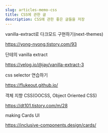```yaml
---
slug: articles-memo-css
title: CSS에 관한 글
description: CSS에 관한 좋은 글들을 저장
---
```


vanilla-extract로 다크모드 구현하기(next-themes)

https://yong-nyong.tistory.com/93

단테의 vanilla extract

https://velog.io/@jay/vanilla-extract-3

css selector 연습하기

https://flukeout.github.io/

객체 지향 CSS(OOCSS, Object Oriented CSS)

https://dt101.tistory.com/m/28

making Cards UI

https://inclusive-components.design/cards/